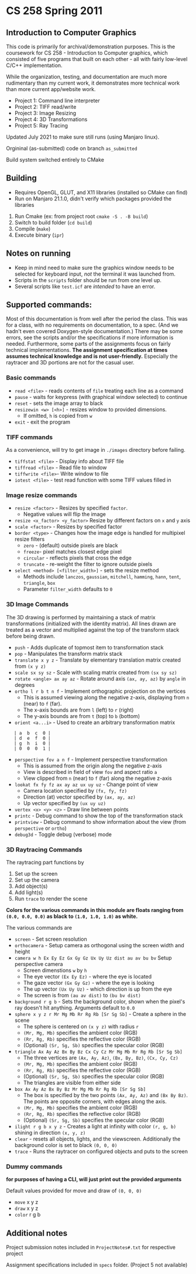 # CS 258 Spring 2011

## Introduction to Computer Graphics

This code is primarily for archival/demonstration purposes. This is the
coursework for CS 258 - Introduction to Computer graphics, which consisted of
five programs that built on each other - all with fairly low-level C/C++
implementation.

While the organization, testing, and documentation are much more rudimentary
than my current work, it demonstrates more technical work than more current
app/website work.

- Project 1: Command line interpreter
- Project 2: TIFF read/write
- Project 3: Image Resizing
- Project 4: 3D Transformations
- Project 5: Ray Tracing

Updated July 2021 to make sure still runs (using Manjaro linux).

Orgininal (as-submitted) code on branch `as_submitted`

Build system switched entirely to CMake

## Building

* Requires OpenGL, GLUT, and X11 libraries (installed so CMake can find)
* Run on Manjaro 21.1.0, didn't verify which packages provided the libraries

1. Run Cmake (ex: from project root `cmake -S . -B build`)
1. Switch to build folder (`cd build`)
1. Compile (`make`)
1. Execute binary (`ipr`)

## Notes on running

- Keep in mind need to make sure the graphics window needs to be selected for
    keyboard input, _not_ the terminal it was launched from.
- Scripts in the `scripts` folder should be run from one level up.
- Several scripts like `test.icf` are *intended* to have an error.

## Supported commands:

Most of this documentation is from well after the period the class. This was for
a class, with no requirements on documentation, to a spec. (And we hadn't even
covered Doxygen-style documentation.) There may be some errors, see the scripts
and/or the specifications if more information is needed. Furthermore, some parts
of the assignments focus on fairly technical implementations. **The assignment
specification at times assumes technical knowledge and is not user-friendly.**
Especially the raytracer and 3D portions are not for the casual user.

### Basic commands

- `read <file>` - reads contents of `file` treating each line as a command
- `pause` - waits for keypress (with graphical window selected) to continue
- `reset` - sets the image array to black
- `resizewin <w> [<h>]` - resizes window to provided dimensions.
    - If omitted, `h` is copied from `w`
- `exit` - exit the program

### TIFF commands

As a convenience, will try to get image in `./images` directory before failing.

- `tiffstat <file>` - Display info about TIFF file
- `tiffread <file>` - Read file to window
- `tiffwrite <file>`- Write window to file
- `iotest <file>` - test read function with some TIFF values filled in

### Image resize commands

- `resize <factor>` - Resizes by specified `factor`.
    - Negative values will flip the image
- `resize <x_factor> <y_factor>` Resize by different factors on `x` and `y` axis
- `scale <factor>` - Resizes by specified factor
- `border <type>` - Changes how the image edge is handled for multipixel resize
        filters
    - `zero` - (default) outside pixels are black
    - `freeze`- pixel matches closest edge pixel
    - `circular` - reflects pixels that cross the edge
    - `truncate` - re-weight the filter to ignore outside pixels
- `select <method> [<filter_width>]` - sets the resize method
    - Methods include `lanczos`, `gaussian`, `mitchell`, `hamming`, `hann`,
        `tent`, `triangle`, `box`
    - Parameter `filter_width` defaults to `0`

### 3D Image Commands

The 3D drawing is performed by maintaining a stack of matrix transformations
(initialized with the identity matrix). All lines drawn are treated as a vector
and multiplied against the top of the transform stack before being drawn.

- `push` - Adds duplicate of topmost item to transformation stack
- `pop` - Manipulates the transform matrix stack
- `translate x y z` - Translate by elementary translation matrix created
    from `(x y z)`
- `scale sx sy sz` - Scale with scaling matrix created from `(sx sy sz)`
- `rotate <angle> ax ay az` - Rotate around axis `(ax, ay, az)` by `angle`
    in degrees
- `ortho l r b t n f` - Implement orthographic projection on the vertices
    - This is assumed viewing along the negative z-axis, displaying from
        `n` (near) to `f` (far).
    - The x-axis bounds are from `l` (left) to `r` (right)
    - The y-axis bounds are from `t` (top) to `b` (bottom)
- `orient <a...i>` - Used to create an arbitrary transformation matrix
```
   | a  b  c  0 |
   | d  e  f  0 |
   | g  h  i  0 |
   | 0  0  0  1 |
```
- `perspective fov a n f` - Implement perspective transformation
    - This is assumed from the origin along the negative z-axis
    - View is described in field of view `fov` and aspect ratio `a`
    - View clipped from `n` (near) to `f` (far) along the negative z-axis
- `lookat fx fy fz ax ay az ux uy uz` - Change point of view
    - Camera location specified by `(fx, fy, fz)`
    - Direction (at) vector specified by `(ax, ay, az)`
    - Up vector specified by `(ux uy uz)`
- `vertex <x> <y> <z>` - Draw line between points
- `printc` - Debug command to show the top of the transformation stack
- `printview` - Debug command to show information about the view
    (from `perspective` or `ortho`)
- `debug3d` - Toggle debug (verbose) mode

### 3D Raytracing Commands

The raytracing part functions by

1. Set up the screen
1. Set up the camera
1. Add object(s)
1. Add light(s)
1. Run `trace` to render the scene

**Colors for the various commands in this module are floats ranging from
`(0.0, 0.0, 0.0)` as black to `(1.0, 1.0, 1.0)` as white.**

The various commands are

- `screen` - Set screen resolution
- `orthocamera` - Setup camera as orthogonal using the screen width and height
- `camera w h Ex Ey Ez Gx Gy Gz Ux Uy Uz dist au av bu bv`
  Setup perspective camera
    - Screen dimenstions `w` by `h`
    - The eye vector `(Ex Ey Ez)` - where the eye is located
    - The gaze vector `(Gx Gy Gz)` - where the eye is looking
    - The up vector `(Ux Uy Uz)` - which direction is up from the eye
    - The screen is from `(au av dist)` to `(bu bv dist)`
- `background r g b` - Sets the background color, shown when the pixel's ray
  doesn't hit anything. Arguments default to `0.0`
- `sphere x y z r Mr Mg Mb Rr Rg Rb [Sr Sg Sb]` - Create a sphere in the scene
    - The sphere is centered on `(x y z)` with radius `r`
    - `(Mr, Mg, Mb)` specifies the ambient color (RGB)
    - `(Rr, Rg, Rb)` specifies the reflective color (RGB)
    - (Optional) `(Sr, Sg, Sb)` specifies the specular color (RGB)
- `triangle Ax Ay Az Bx By Bz Cx Cy Cz Mr Mg Mb Rr Rg Rb [Sr Sg Sb]`
    - The three vertices are `(Ax, Ay, Az)`, `(Bx, By, Bz)`, `(Cx, Cy, Cz)`
    - `(Mr, Mg, Mb)` specifies the ambient color (RGB)
    - `(Rr, Rg, Rb)` specifies the reflective color (RGB)
    - (Optional) `(Sr, Sg, Sb)` specifies the specular color (RGB)
    - The triangles are visible from either side
- `box Ax Ay Az Bx By Bz Mr Mg Mb Rr Rg Rb [Sr Sg Sb]`
    - The box is specified by the two points `(Ax, Ay, Az)` and `(Bx By Bz)`.
      The points are opposite corners, with edges along the axis.
    - `(Mr, Mg, Mb)` specifies the ambient color (RGB)
    - `(Rr, Rg, Rb)` specifies the reflective color (RGB)
    - (Optional) `(Sr, Sg, Sb)` specifies the specular color (RGB)
- `ilight r g b x y z` - Creates a light at infinity with color `(r, g, b)`
  shining in direction `(x, y, z)`
- `clear` - resets all objects, lights, and the viewscreen. Additionally the
  background color is set to black `(0, 0, 0)`
- `trace` - Runs the raytracer on configured objects and puts to the screen

### Dummy commands

**for purposes of having a CLI, will just print out the provided arguments**

Default values provided for move and draw of `(0, 0, 0)`

- `move` x y z
- `draw` x y z
- `color` r g b

## Additional notes

Project submission notes included in `ProjectNotes#.txt` for respective project

Assignment specifications included in `specs` folder. (Project 5 not available)

